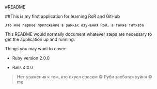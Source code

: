 #README

##This is my first application for learning RoR and GitHub

`Это моё первое приложение в рамках изучения RoR, а также гитхаба`

This README would normally document whatever steps are necessary to get the application up and running.

Things you may want to cover:

* Ruby version 2.0.0

* Rails 4.0.0

> Нет уважения к тем, кто охуел совсем ©
> Руби заебатая хуйня © me
